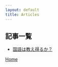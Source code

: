 ```yaml
---
layout: default
title: Articles
---
```

## 記事一覧
* [国語は教え得るか？](kokugo-ha-oshieeruka.md/)

[Home](index.md/)
